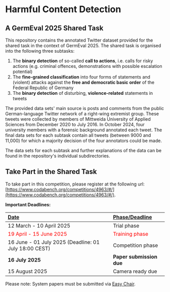 # Harmful Content Detection
## A GermEval 2025 Shared Task 

This repository contains the annotated Twitter dataset provided for the shared task in the context of GermEval 2025. The shared task is organised into the following three subtasks: 

1. The **binary detection** of so-called **call to actions**, i.e. calls for risky actions (e.g. criminal offences, demonstrations with possible escalation potential) 
2. The **fine-grained classification** into four forms of statements and (violent) attacks against the **free and democratic basic order** of the Federal Republic of Germany
3.  The **binary detection** of disturbing, **violence-related** statements in tweets

The provided data sets' main source is posts and comments from the public German-language Twitter network of a right-wing extremist group. These tweets were collected by members of Mittweida University of Applied Sciences from December 2020 to July 2016. In October 2024, four university members with a forensic background annotated each tweet. The final data sets for each subtask contain all tweets (between 9000 and 11,000) for which a majority decision of the four annotators could be made. 

The data sets for each subtask and further explanations of the data can be found in the repository's individual subdirectories. 

## Take Part in the Shared Task

To take part in this competition, please register at the following url: [https://www.codabench.org/competitions/4963/#/](https://www.codabench.org/competitions/4963/#/).

**Important Deadlines:**

| <u>**Date**</u> |  | <u>**Phase/Deadline**</u> |
| :------------- | :------------- | :------------- |
| 12 March - 10 April 2025 |  | Trial phase |
| <span style='color: red;'>19 April - 15 June 2025</span> |  | <span style='color: red;'>Training phase</span> |
| 16 June - 01 July 2025 (Deadline: 01 July 18:00 CEST) |  | Competition phase |
| **16 July 2025** |  | **Paper submission due** |
| 15 August 2025 |  | Camera ready due |

Please note: System papers must be submitted via [Easy Chair](https://easychair.org/my/conference?conf=germeval2025harmfulc).
